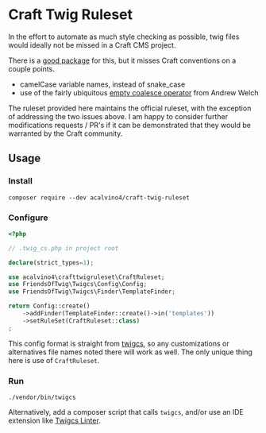 # Craft Twig Ruleset

In the effort to automate as much style checking as possible, twig files would ideally not be missed in a Craft CMS project.

There is a [good package](https://github.com/friendsoftwig/twigcs) for this, but it misses Craft conventions on a couple points.

- camelCase variable names, instead of snake_case
- use of the fairly ubiquitous [empty coalesce operator](https://plugins.craftcms.com/empty-coalesce) from Andrew Welch

The ruleset provided here maintains the official ruleset, with the exception of addressing the two issues above. I am happy to consider further modifications requests / PR's if it can be demonstrated that they would be warranted by the Craft community.

## Usage

### Install

`composer require --dev acalvino4/craft-twig-ruleset`

### Configure

```php
<?php

// .twig_cs.php in project root

declare(strict_types=1);

use acalvino4\crafttwigruleset\CraftRuleset;
use FriendsOfTwig\Twigcs\Config\Config;
use FriendsOfTwig\Twigcs\Finder\TemplateFinder;

return Config::create()
    ->addFinder(TemplateFinder::create()->in('templates'))
    ->setRuleSet(CraftRuleset::class)
;
```

This config format is straight from [twigcs](https://github.com/friendsoftwig/twigcs#file-based-configuration), so any customizations or alternatives file names noted there will work as well. The only unique thing here is use of `CraftRuleset`.

### Run

`./vendor/bin/twigcs`

Alternatively, add a composer script that calls `twigcs`, and/or use an IDE extension like [Twigcs Linter](https://marketplace.visualstudio.com/items?itemName=cerzat43.twigcs).
